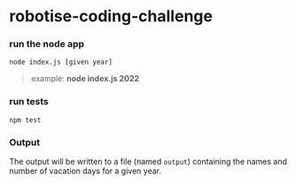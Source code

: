 # robotise-coding-challenge

### run the node app
`node index.js [given year]`

> example: **node index.js 2022**

### run tests
`npm test`

### Output
The output will be written to a file (named `output`) containing the names and number of vacation days for
a given year.

